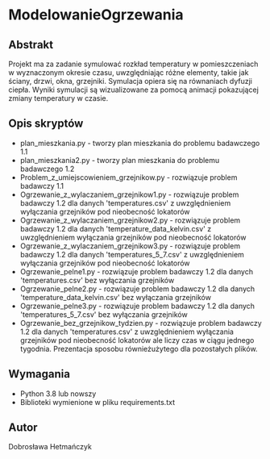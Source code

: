 # ModelowanieOgrzewania

## Abstrakt
Projekt ma za zadanie symulować rozkład temperatury w pomieszczeniach w wyznaczonym okresie czasu, uwzględniając różne elementy, takie jak ściany, drzwi, okna, grzejniki. Symulacja opiera się na równaniach dyfuzji ciepła. Wyniki symulacji są wizualizowane za pomocą animacji pokazującej zmiany temperatury w czasie.

## Opis skryptów

- plan_mieszkania.py - tworzy plan mieszkania do problemu badawczego 1.1
- plan_mieszkania2.py - tworzy plan mieszkania do problemu badawczego 1.2
- Problem_z_umiejscowieniem_grzejnikow.py - rozwiązuje problem badawczy 1.1
- Ogrzewanie_z_wylaczaniem_grzejnikow1.py - rozwiązuje problem badawczy 1.2 dla danych 'temperatures.csv' z uwzględnieniem wyłączania grzejników pod nieobecność lokatorów
- Ogrzewanie_z_wylaczaniem_grzejnikow2.py - rozwiązuje problem badawczy 1.2 dla danych 'temperature_data_kelvin.csv' z uwzględnieniem wyłączania grzejników pod nieobecność lokatorów
- Ogrzewanie_z_wylaczaniem_grzejnikow3.py - rozwiązuje problem badawczy 1.2 dla danych 'temperatures_5_7.csv' z uwzględnieniem wyłączania grzejników pod nieobecność lokatorów
- Ogrzewanie_pelne1.py - rozwiązuje problem badawczy 1.2 dla danych 'temperatures.csv' bez wyłączania grzejników
- Ogrzewanie_pelne2.py - rozwiązuje problem badawczy 1.2 dla danych 'temperature_data_kelvin.csv' bez wyłączania grzejników
- Ogrzewanie_pelne3.py - rozwiązuje problem badawczy 1.2 dla danych 'temperatures_5_7.csv' bez wyłączania grzejników
- Ogrzewanie_bez_grzejnikow_tydzien.py - rozwiązuje problem badawczy 1.2 dla danych 'temperatures.csv' z uwzględnieniem wyłączania grzejników pod nieobecność lokatorów ale liczy czas w ciągu jednego tygodnia. Prezentacja sposobu równieżużytego dla pozostałych plików.

## Wymagania

- Python 3.8 lub nowszy
- Biblioteki wymienione w pliku requirements.txt

## Autor

Dobrosława Hetmańczyk


